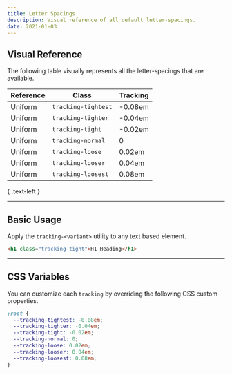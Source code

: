 ```yaml
---
title: Letter Spacings
description: Visual reference of all default letter-spacings.
date: 2021-01-03
---
```


## Visual Reference

The following table visually represents all the letter-spacings that are available.

| Reference                                                                   | Class               | Tracking |
| --------------------------------------------------------------------------- | ------------------- | -------- |
| <span class="regular color-white text-3xl tracking-tightest">Uniform</span> | `tracking-tightest` | -0.08em  |
| <span class="regular color-white text-3xl tracking-tighter">Uniform</span>  | `tracking-tighter`  | -0.04em  |
| <span class="regular color-white text-3xl tracking-tight">Uniform</span>    | `tracking-tight`    | -0.02em  |
| <span class="regular color-white text-3xl tracking-normal">Uniform</span>   | `tracking-normal`   | 0        |
| <span class="regular color-white text-3xl tracking-loose">Uniform</span>    | `tracking-loose`    | 0.02em   |
| <span class="regular color-white text-3xl tracking-looser">Uniform</span>   | `tracking-looser`   | 0.04em   |
| <span class="regular color-white text-3xl tracking-loosest">Uniform</span>  | `tracking-loosest`  | 0.08em   |

{ .text-left }

---

## Basic Usage

Apply the `tracking-<variant>` utility to any text based element.

```html
<h1 class="tracking-tight">H1 Heading</h1>
```

---

## CSS Variables

You can customize each `tracking` by overriding the following CSS custom properties.

```css
:root {
  --tracking-tightest: -0.08em;
  --tracking-tighter: -0.04em;
  --tracking-tight: -0.02em;
  --tracking-normal: 0;
  --tracking-loose: 0.02em;
  --tracking-looser: 0.04em;
  --tracking-loosest: 0.08em;
}
```
